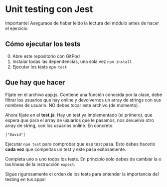 # Unit testing con Jest

Importante! Aseguraos de haber leido la lectura del módulo antes de hacer el ejercicio

## Cómo ejecutar los tests

0. Abre este repositorio con GitPod
1. Instalar todas las dependencias, una sola vez `npm install`
2. Ejecutar los tests
`npm test`

## Que hay que hacer

Fíjate en el archivo app.js. Contiene una función conocida por la clase, debe filtrar los usuarios que hay online y devolvernos un array de strings con sus nombres de usuario. NO debes tocar este archivo (de momento).

Ahora fíjate en el **test.js**. Hay un test ya implementado (el primero), que espera que para el array de usuarios que le pasamos, nos devuelva otro array de string, con los usuarios online. En concreto: 

`["David"]`

Ejecutar `npm test` para comprobar que ese test pasa. Esto debes hacerlo **cada vez** que compeltas un test y este pasa exitosamente.

Completa uno a uno todos los tests. En principio solo debes de cambiar la o las líneas de la instrucción `expect`.

Sigue rigurosamente el orden de los tests para entender la importancia del testing en tus apps!


